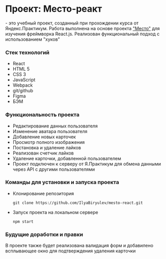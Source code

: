 <h1> Проект: Место-реакт</h1>
<p>- это учебный проект, созданный при прохождении курса от Яндекс.Практикум. Работа выполнена на основе проекта <a href="https://github.com/IlyaBiryulev/mesto">"Место"</a> для изучения фреймворка React.js. Реализован функциональный подход с использованием "хуков"</p>

<h3>Стек технологий</h3>
<ul>
  <li>React</li>
  <li>HTML 5</li>
  <li>CSS 3</li>
  <li>JavaScript</li>
  <li>Webpack</li>
  <li>git/github</li>
  <li>Figma</li>
  <li>БЭМ</li>
</ul>

<h3>Функциональность проекта</h3>
<ul>
  <li>Редактирование данных пользователя</li>
  <li>Изменение аватара пользователя</li>
  <li>Добавление новых карточек</li>
  <li>Просмотр полного изображения</li>
  <li>Постановка и удаление лайков</li>
  <li>Реализован счетчик лайков</li>
  <li>Удаление карточки, добавленной пользователем</li>
  <li>Проект подключен к серверу от Я.Практикум для обмена данными через API с другими пользователями</li>
</ul>

<h3>Команды для установки и запуска проекта</h3>
<ul>
  <li>Клонирование репозитория</li>

  ```
  git clone https://github.com/IlyaBiryulev/mesto-react.git
  ```

  <li>Запуск проекта на локальном сервере</li>

  ```
  npm start
  ```
</ul>

<h3>Будущие доработки и правки</h3>
<p>В проекте также будет реализована валидация форм и добавилено всплывающее окно для подтверждения удаления карточки</p>


